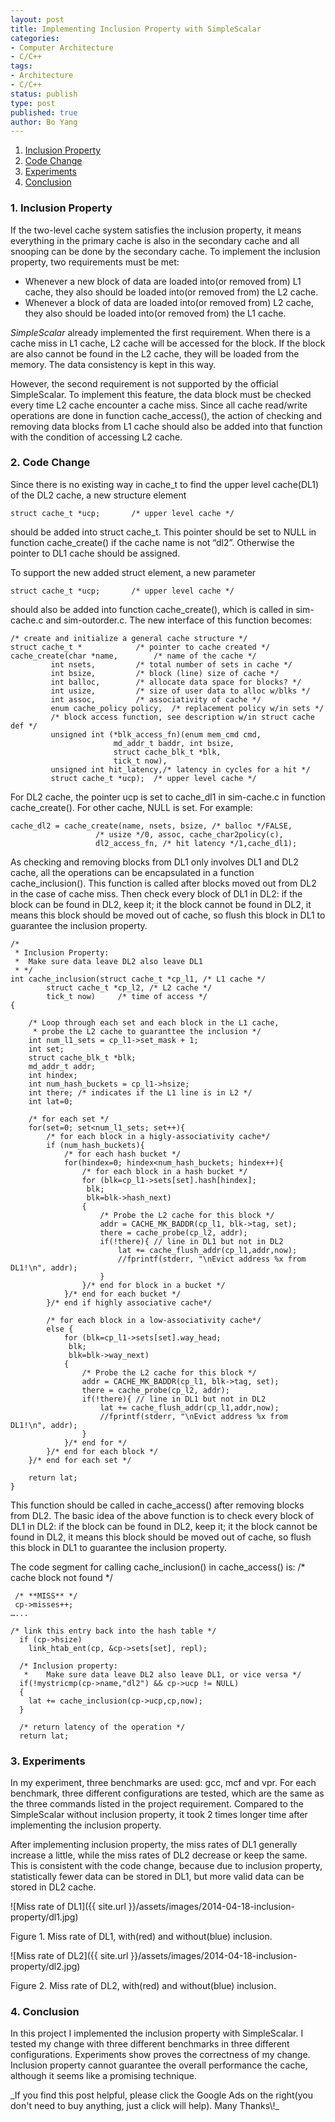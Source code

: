 ```yaml
---
layout: post
title: Implementing Inclusion Property with SimpleScalar  
categories: 
- Computer Architecture
- C/C++ 
tags:
- Architecture
- C/C++
status: publish
type: post
published: true
author: Bo Yang
---
```


1. [Inclusion Property](#inclusion_property)
2. [Code Change](#code_change)
3. [Experiments](#experiments)
4. [Conclusion](#conclusion)

### 1. <a name="inclusion_property">Inclusion Property</a>

If the two-level cache system satisfies the inclusion property, it means everything in the primary cache is also in the secondary cache and all snooping can be done by the secondary cache. To implement the inclusion property, two requirements must be met:

- Whenever a new block of data are loaded into(or removed from) L1 cache, they also should be loaded into(or removed from) the L2 cache.
- Whenever a block of data are loaded into(or removed from) L2 cache, they also should be loaded into(or removed from) the L1 cache.

_SimpleScalar_ already implemented the first requirement. When there is a cache miss in L1 cache, L2 cache will be accessed for the block. If the block are also cannot be found in the L2 cache, they will be loaded from the memory. The data consistency is kept in this way.

However, the second requirement is not supported by the official SimpleScalar. To implement this feature, the data block must be checked every time L2 cache encounter a cache miss. Since all cache read/write operations are done in function cache_access(), the action of checking and removing data blocks from L1 cache should also be added into that function with the condition of accessing L2 cache.

### 2. <a name="code_change">Code Change</a> 

Since there is no existing way in cache_t to find the upper level cache(DL1) of the DL2 cache, a new structure element 

`struct cache_t *ucp;		/* upper level cache */`

should be added into struct cache_t. This pointer should be set to NULL in function cache_create() if the cache name is not “dl2”. Otherwise the pointer to DL1 cache should be assigned.

To support the new added struct element, a new parameter 

`struct cache_t *ucp;		/* upper level cache */`

should also be added into function cache_create(), which is called in sim-cache.c and sim-outorder.c. The new interface of this function becomes:

	/* create and initialize a general cache structure */
	struct cache_t *			/* pointer to cache created */
	cache_create(char *name,		/* name of the cache */
		     int nsets,			/* total number of sets in cache */
		     int bsize,			/* block (line) size of cache */
		     int balloc,		/* allocate data space for blocks? */
		     int usize,			/* size of user data to alloc w/blks */
		     int assoc,			/* associativity of cache */
		     enum cache_policy policy,	/* replacement policy w/in sets */
		     /* block access function, see description w/in struct cache def */
		     unsigned int (*blk_access_fn)(enum mem_cmd cmd,
						   md_addr_t baddr, int bsize,
						   struct cache_blk_t *blk,
						   tick_t now),
		     unsigned int hit_latency,/* latency in cycles for a hit */
		     struct cache_t *ucp);	/* upper level cache */

For DL2 cache, the pointer ucp is set to cache_dl1 in sim-cache.c in function cache_create(). For other cache, NULL is set. For example:

	cache_dl2 = cache_create(name, nsets, bsize, /* balloc */FALSE,
					   /* usize */0, assoc, cache_char2policy(c),
					   dl2_access_fn, /* hit latency */1,cache_dl1);

As checking and removing blocks from DL1 only involves DL1 and DL2 cache, all the operations can be encapsulated in a function cache_inclusion(). This function is called after blocks moved out from DL2 in the case of cache miss. Then check every block of DL1 in DL2: if the block can be found in DL2, keep it; it the block cannot be found in DL2, it means this block should be moved out of cache, so flush this block in DL1 to guarantee the inclusion property.

	/*
	 * Inclusion Property:
	 * 	Make sure data leave DL2 also leave DL1 
	 * */
	int cache_inclusion(struct cache_t *cp_l1, /* L1 cache */
			struct cache_t *cp_l2, /* L2 cache */
			tick_t now)		/* time of access */
	{
	
		/* Loop through each set and each block in the L1 cache, 
		 * probe the L2 cache to guaranttee the inclusion */
		int num_l1_sets = cp_l1->set_mask + 1;
		int set;
	  	struct cache_blk_t *blk;
		md_addr_t addr;
		int hindex;
		int num_hash_buckets = cp_l1->hsize;
		int there; /* indicates if the L1 line is in L2 */
		int lat=0;
	
		/* for each set */
		for(set=0; set<num_l1_sets; set++){
			/* for each block in a higly-associativity cache*/
	  		if (num_hash_buckets){
				/* for each hash bucket */
				for(hindex=0; hindex<num_hash_buckets; hindex++){
				    /* for each block in a hash bucket */
				    for (blk=cp_l1->sets[set].hash[hindex];
					 blk;
					 blk=blk->hash_next)
					{	
						/* Probe the L2 cache for this block */
						addr = CACHE_MK_BADDR(cp_l1, blk->tag, set);
						there = cache_probe(cp_l2, addr);
						if(!there){ // line in DL1 but not in DL2
							lat += cache_flush_addr(cp_l1,addr,now);
							//fprintf(stderr, "\nEvict address %x from DL1!\n", addr);
						}
			   		}/* end for block in a bucket */
				}/* end for each bucket */
	  		}/* end if highly associative cache*/
	
			/* for each block in a low-associativity cache*/
			else {
				for (blk=cp_l1->sets[set].way_head;
				 blk;
				 blk=blk->way_next)
	    		{
					/* Probe the L2 cache for this block */
					addr = CACHE_MK_BADDR(cp_l1, blk->tag, set);
					there = cache_probe(cp_l2, addr);
					if(!there){ // line in DL1 but not in DL2
						lat += cache_flush_addr(cp_l1,addr,now);
						//fprintf(stderr, "\nEvict address %x from DL1!\n", addr);
					}
			    }/* end for */
	  		}/* end for each block */
		}/* end for each set */
		
		return lat;
	}

This function should be called in cache_access() after removing blocks from DL2. The basic idea of the above function is to  check every block of DL1 in DL2: if the block can be found in DL2, keep it; it the block cannot be found in DL2, it means this block should be moved out of cache, so flush this block in DL1 to guarantee the inclusion property.

The code segment for calling cache_inclusion() in cache_access() is:
	/* cache block not found */
	
	 /* **MISS** */
	 cp->misses++;
	…...
	
	/* link this entry back into the hash table */
	  if (cp->hsize)
	    link_htab_ent(cp, &cp->sets[set], repl);
	
	  /* Inclusion property:
	   * 	Make sure data leave DL2 also leave DL1, or vice versa */
	  if(!mystricmp(cp->name,"dl2") && cp->ucp != NULL) 
	  {
	  	lat += cache_inclusion(cp->ucp,cp,now);
	  }
	
	  /* return latency of the operation */
	  return lat;

### 3. <a name="experiments">Experiments</a>

In my experiment, three benchmarks are used: gcc, mcf and vpr. For each benchmark, three different configurations are tested, which are the same as the three commands listed in the project requirement. Compared to the SimpleScalar without inclusion property, it took 2 times longer time after implementing the inclusion property. 

After implementing inclusion property, the miss rates of DL1 generally increase a little, while the miss rates of DL2 decrease or keep the same. This is consistent with the code change, because due to inclusion property, statistically fewer data can be stored in DL1, but more valid data can be stored in DL2 cache. 

![Miss rate of DL1]({{ site.url }}/assets/images/2014-04-18-inclusion-property/dl1.jpg)

Figure 1. Miss rate of DL1, with(red) and without(blue) inclusion.

![Miss rate of DL2]({{ site.url }}/assets/images/2014-04-18-inclusion-property/dl2.jpg)

Figure 2. Miss rate of DL2, with(red) and without(blue) inclusion.

### 4. <a name="conclusion">Conclusion</a>

In this project I implemented the inclusion property with SimpleScalar. I tested my change with three different benchmarks in three different configurations. Experiments show proves the correctness of my change. Inclusion property cannot guarantee the overall performance the cache, although it seems like a promising technique.
<p>_If you find this post helpful, please click the Google Ads on the right(you don't need to buy anything, just a click will help). Many Thanks\!_</p>
